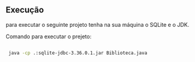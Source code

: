 
## Execução

para executar o seguinte projeto tenha na sua máquina o SQLite e o JDK.

Comando para executar o prejeto:

```bash

 java -cp .:sqlite-jdbc-3.36.0.1.jar Biblioteca.java

```